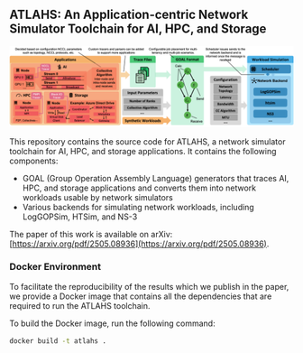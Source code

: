 ## ATLAHS: An Application-centric Network Simulator Toolchain for AI, HPC, and Storage

![Overview](docs/overview.png)

This repository contains the source code for ATLAHS, a network simulator toolchain for AI, HPC, and storage applications. It contains the following components:
- GOAL (Group Operation Assembly Language) generators that traces AI, HPC, and storage applications and converts them into network workloads usable by network simulators
- Various backends for simulating network workloads, including LogGOPSim, HTSim, and NS-3

The paper of this work is available on arXiv: [https://arxiv.org/pdf/2505.08936](https://arxiv.org/pdf/2505.08936).

### Docker Environment
To facilitate the reproducibility of the results which we publish in the paper, we provide a Docker image that contains all the dependencies that are required to run the ATLAHS toolchain.

To build the Docker image, run the following command:

```bash
docker build -t atlahs .
```